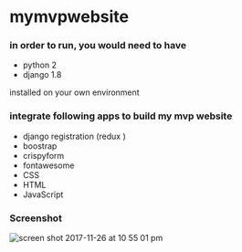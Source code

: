 # mymvpwebsite

### in order to run, you would need to have

+ python 2
+ django 1.8


installed on your own environment

### integrate following apps to build my mvp website


+ django registration (redux )
+ boostrap
+ crispyform
+ fontawesome
+ CSS
+ HTML
+ JavaScript

### Screenshot

![screen shot 2017-11-26 at 10 55 01 pm](https://user-images.githubusercontent.com/19434464/33253417-81db9046-d300-11e7-9911-e1989a9d5532.png)


